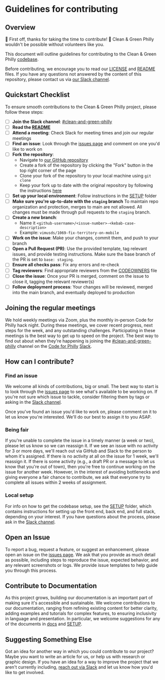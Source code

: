 # Guidelines for contributing

## Overview

🎉 First off, thanks for taking the time to contribute! 🎉 Clean & Green Philly wouldn't be possible without volunteers like you.

This document will outline guidelines for contributing to the Clean & Green Philly [codebase](https://github.com/CodeForPhilly/vacant-lots-proj).

Before contributing, we encourage you to read our [LICENSE](https://github.com/CodeForPhilly/vacant-lots-proj/blob/main/LICENSE) and [README](https://github.com/CodeForPhilly/vacant-lots-proj/blob/main/README.md) files. If you have any questions not answered by the content of this repository, please contact us via [our Slack channel](https://codeforphilly.slack.com/archives/C05H9QBMP96).

## Quickstart Checklist

To ensure smooth contributions to the Clean & Green Philly project, please follow these steps:

- [ ] **Join the Slack channel**: [#clean-and-green-philly](https://codeforphilly.slack.com/archives/C05H9QBMP96)
- [ ] **Read the [README](https://github.com/CodeForPhilly/vacant-lots-proj/blob/main/README.md)**
- [ ] **Attend a meeting**: Check Slack for meeting times and join our regular meetings
- [ ] **Find an issue**: Look through the [issues page](https://github.com/CodeForPhilly/vacant-lots-proj/issues) and comment on one you'd like to work on
- [ ] **Fork the repository**:
  - Navigate to [our GitHub repository](https://github.com/CodeForPhilly/clean-and-green-philly)
  - Create a fork of the repository by clicking the "Fork" button in the top right corner of the page
  - Clone your fork of the repository to your local machine using `git clone`
  - Keep your fork up to date with the original repository by following the instructions [here](https://docs.github.com/en/get-started/quickstart/fork-a-repo#keep-your-fork-synced)
- [ ] **Set up your local environment**: Follow instructions in the [SETUP](/docs/SETUP) folder
- [ ] **Make sure you're up-to-date with the `staging` branch** To maintain repo organization and protection, merges to main are not allowed. All changes must be made through pull requests to the `staging` branch.
- [ ] **Create a new branch**:
  - Name it `<github-username>/<issue-number>-<kebab-case-description>`
  - Example: `vimusds/1069-fix-territory-on-mobile`
- [ ] **Work on the issue**: Make your changes, commit them, and push to your branch
- [ ] **Open a Pull Request (PR)**: Use the provided template, tag relevant issues, and provide testing instructions. Make sure the base branch of the PR is set to `base: staging`.
- [ ] **Ensure all checks pass**: Fix any errors and re-check
- [ ] **Tag reviewers**: Find appropriate reviewers from the [CODEOWNERS](https://github.com/CodeForPhilly/vacant-lots-proj/blob/main/.github/CODEOWNERS) file
- [ ] **Close the issue**: Once your PR is merged, comment on the issue to close it, tagging the relevant reviewer(s)
- [ ] **Follow deployment process**: Your changes will be reviewed, merged into the main branch, and eventually deployed to production

## Joining the regular meetings

We hold weekly meetings via Zoom, plus the monthly in-person Code for Philly hack night. During these meetings, we cover recent progress, next steps for the week, and any outstanding challenges. Participating in these meetings is the best way to get up to speed on the project. The best way to find out about when they're happening is joining the [#clean-and-green-philly](https://codeforphilly.slack.com/archives/C05H9QBMP96) channel on the [Code for Philly](https://www.codeforphilly.org/) [Slack](https://www.codeforphilly.org/chat/).

## How can I contribute?

### Find an issue

We welcome all kinds of contributions, big or small. The best way to start is to look through the [issues page](https://github.com/CodeForPhilly/vacant-lots-proj/issues) to see what's available to be working on. If you're not sure which issue to tackle, consider filtering them by tags or asking in the [Slack channel](https://codeforphilly.slack.com/archives/C05H9QBMP96).

Once you've found an issue you'd like to work on, please comment on it to let us know you're interested. We'll do our best to assign it to you ASAP.

### Being fair

If you're unable to complete the issue in a timely manner (a week or two), please let us know so we can reassign it. If we see an issue with no activity for 3 or more days, we'll reach out via GitHub and Slack to the person to whom it's assigned. If there is no activity at all on the issue for 1 week, we'll reassign it. If there is some activity (e.g., a draft PR or a message to let us know that you're out of town), then you're free to continue working on the issue for another week. However, in the interest of avoiding bottlenecks and giving everyone a fair chance to contribute, we ask that everyone try to complete all issues within 2 weeks of assignment.

### Local setup

For info on how to get the codebase setup, see the [SETUP](/docs/SETUP) folder, which contains instructions for setting up the front end, back end, and full stack, depending on your interest. If you have questions about the process, please ask in the [Slack channel](https://codeforphilly.slack.com/archives/C05H9QBMP96).

## Open an Issue

To report a bug, request a feature, or suggest an enhancement, please open an issue on the [issues page](https://github.com/CodeForPhilly/vacant-lots-proj/issues). We ask that you provide as much detail as possible, including steps to reproduce the issue, expected behavior, and any relevant screenshots or logs. We provide issue templates to help guide you through this process.

## Contribute to Documentation

As this project grows, building our documentation is an important part of making sure it's accessible and sustainable. We welcome contributions to our documentation, ranging from refining existing content for better clarity, adding examples and tutorials for complex features, to ensuring inclusivity in language and presentation. In particular, we welcome suggestions for any of the documents in [docs](../docs) and [SETUP](/docs/SETUP).

## Suggesting Something Else

Got an idea for another way in which you could contribute to our project? Maybe you want to write an article for us, or help us with research or graphic design. If you have an idea for a way to improve the project that we aren't currently including, [reach out via Slack](https://codeforphilly.slack.com/archives/C05H9QBMP96) and let us know how you'd like to get involved.
